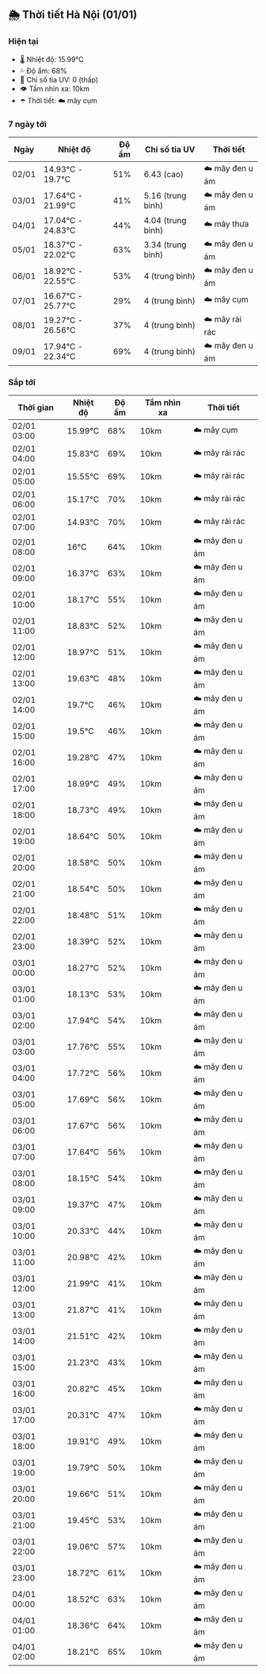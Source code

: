 ## 🌦️ Thời tiết Hà Nội (01/01)

### Hiện tại

- 🌡️ Nhiệt độ: 15.99℃
- 💦 Độ ẩm: 68%
- 🌟 Chỉ số tia UV: 0 (thấp)
- 👁️ Tầm nhìn xa: 10km
- ☂️ Thời tiết: ☁️ mây cụm

### 7 ngày tới

| Ngày | Nhiệt độ | Độ ẩm | Chỉ số tia UV | Thời tiết |
| --- | --- | --- | --- | --- |
| 02/01 | 14.93℃ - 19.7℃ | 51% | 6.43 (cao) | ☁️ mây đen u ám |
| 03/01 | 17.64℃ - 21.99℃ | 41% | 5.16 (trung bình) | ☁️ mây đen u ám |
| 04/01 | 17.04℃ - 24.83℃ | 44% | 4.04 (trung bình) | ☁️ mây thưa |
| 05/01 | 18.37℃ - 22.02℃ | 63% | 3.34 (trung bình) | ☁️ mây đen u ám |
| 06/01 | 18.92℃ - 22.55℃ | 53% | 4 (trung bình) | ☁️ mây đen u ám |
| 07/01 | 16.67℃ - 25.77℃ | 29% | 4 (trung bình) | ☁️ mây cụm |
| 08/01 | 19.27℃ - 26.56℃ | 37% | 4 (trung bình) | ☁️ mây rải rác |
| 09/01 | 17.94℃ - 22.34℃ | 69% | 4 (trung bình) | ☁️ mây đen u ám |

### Sắp tới

| Thời gian | Nhiệt độ | Độ ẩm | Tầm nhìn xa | Thời tiết |
| --- | --- | --- | --- | --- |
| 02/01 03:00 | 15.99℃ | 68% | 10km | ☁️ mây cụm |
| 02/01 04:00 | 15.83℃ | 69% | 10km | ☁️ mây rải rác |
| 02/01 05:00 | 15.55℃ | 69% | 10km | ☁️ mây rải rác |
| 02/01 06:00 | 15.17℃ | 70% | 10km | ☁️ mây rải rác |
| 02/01 07:00 | 14.93℃ | 70% | 10km | ☁️ mây rải rác |
| 02/01 08:00 | 16℃ | 64% | 10km | ☁️ mây đen u ám |
| 02/01 09:00 | 16.37℃ | 63% | 10km | ☁️ mây đen u ám |
| 02/01 10:00 | 18.17℃ | 55% | 10km | ☁️ mây đen u ám |
| 02/01 11:00 | 18.83℃ | 52% | 10km | ☁️ mây đen u ám |
| 02/01 12:00 | 18.97℃ | 51% | 10km | ☁️ mây đen u ám |
| 02/01 13:00 | 19.63℃ | 48% | 10km | ☁️ mây đen u ám |
| 02/01 14:00 | 19.7℃ | 46% | 10km | ☁️ mây đen u ám |
| 02/01 15:00 | 19.5℃ | 46% | 10km | ☁️ mây đen u ám |
| 02/01 16:00 | 19.28℃ | 47% | 10km | ☁️ mây đen u ám |
| 02/01 17:00 | 18.99℃ | 49% | 10km | ☁️ mây đen u ám |
| 02/01 18:00 | 18.73℃ | 49% | 10km | ☁️ mây đen u ám |
| 02/01 19:00 | 18.64℃ | 50% | 10km | ☁️ mây đen u ám |
| 02/01 20:00 | 18.58℃ | 50% | 10km | ☁️ mây đen u ám |
| 02/01 21:00 | 18.54℃ | 50% | 10km | ☁️ mây đen u ám |
| 02/01 22:00 | 18.48℃ | 51% | 10km | ☁️ mây đen u ám |
| 02/01 23:00 | 18.39℃ | 52% | 10km | ☁️ mây đen u ám |
| 03/01 00:00 | 18.27℃ | 52% | 10km | ☁️ mây đen u ám |
| 03/01 01:00 | 18.13℃ | 53% | 10km | ☁️ mây đen u ám |
| 03/01 02:00 | 17.94℃ | 54% | 10km | ☁️ mây đen u ám |
| 03/01 03:00 | 17.76℃ | 55% | 10km | ☁️ mây đen u ám |
| 03/01 04:00 | 17.72℃ | 56% | 10km | ☁️ mây đen u ám |
| 03/01 05:00 | 17.69℃ | 56% | 10km | ☁️ mây đen u ám |
| 03/01 06:00 | 17.67℃ | 56% | 10km | ☁️ mây đen u ám |
| 03/01 07:00 | 17.64℃ | 56% | 10km | ☁️ mây đen u ám |
| 03/01 08:00 | 18.15℃ | 54% | 10km | ☁️ mây đen u ám |
| 03/01 09:00 | 19.37℃ | 47% | 10km | ☁️ mây đen u ám |
| 03/01 10:00 | 20.33℃ | 44% | 10km | ☁️ mây đen u ám |
| 03/01 11:00 | 20.98℃ | 42% | 10km | ☁️ mây đen u ám |
| 03/01 12:00 | 21.99℃ | 41% | 10km | ☁️ mây đen u ám |
| 03/01 13:00 | 21.87℃ | 41% | 10km | ☁️ mây đen u ám |
| 03/01 14:00 | 21.51℃ | 42% | 10km | ☁️ mây đen u ám |
| 03/01 15:00 | 21.23℃ | 43% | 10km | ☁️ mây đen u ám |
| 03/01 16:00 | 20.82℃ | 45% | 10km | ☁️ mây đen u ám |
| 03/01 17:00 | 20.31℃ | 47% | 10km | ☁️ mây đen u ám |
| 03/01 18:00 | 19.91℃ | 49% | 10km | ☁️ mây đen u ám |
| 03/01 19:00 | 19.79℃ | 50% | 10km | ☁️ mây đen u ám |
| 03/01 20:00 | 19.66℃ | 51% | 10km | ☁️ mây đen u ám |
| 03/01 21:00 | 19.45℃ | 53% | 10km | ☁️ mây đen u ám |
| 03/01 22:00 | 19.06℃ | 57% | 10km | ☁️ mây đen u ám |
| 03/01 23:00 | 18.72℃ | 61% | 10km | ☁️ mây đen u ám |
| 04/01 00:00 | 18.52℃ | 63% | 10km | ☁️ mây đen u ám |
| 04/01 01:00 | 18.36℃ | 64% | 10km | ☁️ mây đen u ám |
| 04/01 02:00 | 18.21℃ | 65% | 10km | ☁️ mây đen u ám |
